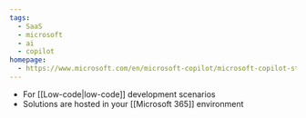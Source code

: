 ```yaml
---
tags:
  - SaaS
  - microsoft
  - ai
  - copilot
homepage:
  - https://www.microsoft.com/en/microsoft-copilot/microsoft-copilot-studio
---
```

- For [[Low-code|low-code]] development scenarios
- Solutions are hosted in your [[Microsoft 365]] environment